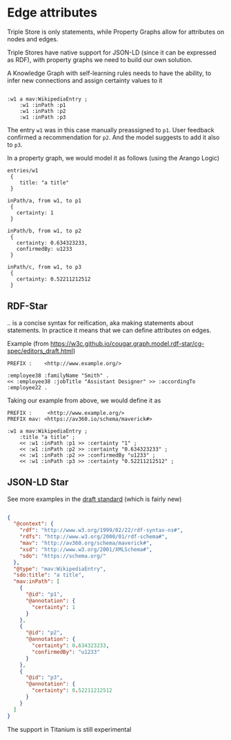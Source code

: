 # Edge attributes

Triple Store is only statements, while Property Graphs allow for attributes on nodes and edges.

Triple Stores have native support for JSON-LD (since it can be expressed as RDF), with property graphs we need to build
our own solution.

A Knowledge Graph with self-learning rules needs to have the ability, to infer new connections and assign certainty
values to it

```

:w1 a mav:WikipediaEntry ;
    :w1 :inPath :p1
    :w1 :inPath :p2
    :w1 :inPath :p3
```

The entry ``w1``  was in this case manually preassigned to `p1`. User feedback confirmed a recommendation for ``p2``.
And
the model suggests to add it also to ``p3``.

In a property graph, we would model it as follows (using the Arango Logic)

````
entries/w1
 {
    title: "a title"
 }

inPath/a, from w1, to p1
 {
   certainty: 1
 }

inPath/b, from w1, to p2
 {
   certainty: 0.634323233, 
   confirmedBy: u1233
 }
 
inPath/c, from w1, to p3
 {
   certainty: 0.52211212512
 }
````

## RDF-Star

.. is a concise syntax for reification, aka making statements about statements. In practice it means that we can define
attributes on edges.

Example (from https://w3c.github.io/cougar.graph.model.rdf-star/cg-spec/editors_draft.html)

```turtle
PREFIX :    <http://www.example.org/>

:employee38 :familyName "Smith" .
<< :employee38 :jobTitle "Assistant Designer" >> :accordingTo :employee22 .
```

Taking our example from above, we would define it as

```turtle
PREFIX :     <http://www.example.org/>
PREFIX mav: <https://av360.io/schema/maverick#>

:w1 a mav:WikipediaEntry ;
    :title "a title" ; 
    << :w1 :inPath :p1 >> :certainty "1" ;
    << :w1 :inPath :p2 >> :certainty "0.634323233" ;
    << :w1 :inPath :p2 >> :confirmedBy "u1233" ;
    << :w1 :inPath :p3 >> :certainty "0.52211212512" ;
```

## JSON-LD Star

See more examples in the [draft standard](https://json-ld.github.io/json-ld-star/#basic-concepts) (which is fairly new)

```json

{
  "@context": {
    "rdf": "http://www.w3.org/1999/02/22/rdf-syntax-ns#",
    "rdfs": "http://www.w3.org/2000/01/rdf-schema#",
    "mav": "http://av360.org/schema/maverick#",
    "xsd": "http://www.w3.org/2001/XMLSchema#",
    "sdo": "https://schema.org/"
  },
  "@type": "mav:WikipediaEntry",
  "sdo:title": "a title", 
  "mav:inPath": [
    {
      "@id": "p1",
      "@annotation": {
        "certainty": 1
      }
    },
    {
      "@id": "p2",
      "@annotation": {
        "certainty": 0.634323233, 
        "confirmedBy": "u1233"
      }
    },
    {
      "@id": "p3",
      "@annotation": {
        "certainty": 0.52211212512
      }
    }
  ]
}
```

The support in Titanium is still experimental
